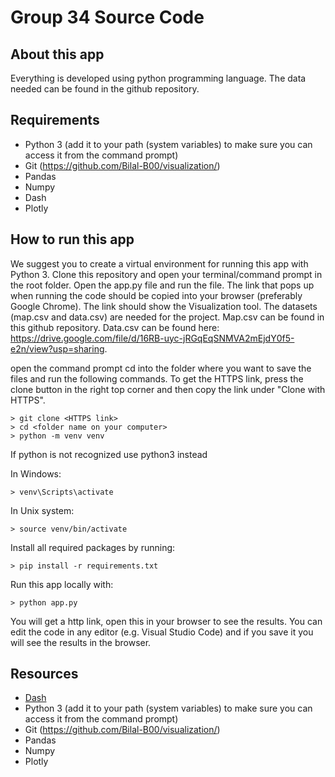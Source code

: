 # Group 34 Source Code

## About this app

Everything is developed using python programming language. The data needed can be found in the github repository.

## Requirements

* Python 3 (add it to your path (system variables) to make sure you can access it from the command prompt)
* Git (https://github.com/Bilal-B00/visualization/)
* Pandas 
* Numpy
* Dash
* Plotly

## How to run this app

We suggest you to create a virtual environment for running this app with Python 3. Clone this repository 
and open your terminal/command prompt in the root folder. Open the app.py file and run the file. The link that pops up when running the code should be copied into your browser (preferably Google Chrome). The link should show the Visualization tool. The datasets (map.csv and data.csv) are needed for the project. Map.csv can be found in this github repository. Data.csv can be found here: https://drive.google.com/file/d/16RB-uyc-jRGqEqSNMVA2mEjdY0f5-e2n/view?usp=sharing.


open the command prompt
cd into the folder where you want to save the files and run the following commands. To get the HTTPS link, press the clone button in the right top corner and then copy the link under "Clone with HTTPS". 

```
> git clone <HTTPS link>
> cd <folder name on your computer>
> python -m venv venv

```
If python is not recognized use python3 instead

In Windows: 

```
> venv\Scripts\activate

```
In Unix system:
```
> source venv/bin/activate
```

Install all required packages by running:
```
> pip install -r requirements.txt
```

Run this app locally with:
```
> python app.py
```
You will get a http link, open this in your browser to see the results. You can edit the code in any editor (e.g. Visual Studio Code) and if you save it you will see the results in the browser.

## Resources

* [Dash](https://dash.plot.ly/)
* Python 3 (add it to your path (system variables) to make sure you can access it from the command prompt)
* Git (https://github.com/Bilal-B00/visualization/)
* Pandas
* Numpy
* Plotly
